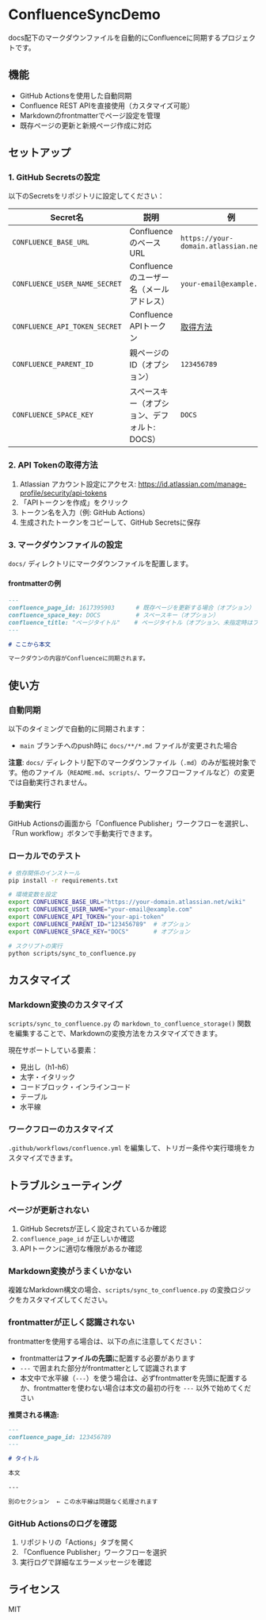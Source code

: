 # ConfluenceSyncDemo

docs配下のマークダウンファイルを自動的にConfluenceに同期するプロジェクトです。

## 機能

- GitHub Actionsを使用した自動同期
- Confluence REST APIを直接使用（カスタマイズ可能）
- Markdownのfrontmatterでページ設定を管理
- 既存ページの更新と新規ページ作成に対応

## セットアップ

### 1. GitHub Secretsの設定

以下のSecretsをリポジトリに設定してください：

| Secret名 | 説明 | 例 |
|---------|------|-----|
| `CONFLUENCE_BASE_URL` | ConfluenceのベースURL | `https://your-domain.atlassian.net/wiki` |
| `CONFLUENCE_USER_NAME_SECRET` | Confluenceのユーザー名（メールアドレス） | `your-email@example.com` |
| `CONFLUENCE_API_TOKEN_SECRET` | Confluence APIトークン | [取得方法](#api-tokenの取得方法) |
| `CONFLUENCE_PARENT_ID` | 親ページのID（オプション） | `123456789` |
| `CONFLUENCE_SPACE_KEY` | スペースキー（オプション、デフォルト: DOCS） | `DOCS` |

### 2. API Tokenの取得方法

1. Atlassian アカウント設定にアクセス: https://id.atlassian.com/manage-profile/security/api-tokens
2. 「APIトークンを作成」をクリック
3. トークン名を入力（例: GitHub Actions）
4. 生成されたトークンをコピーして、GitHub Secretsに保存

### 3. マークダウンファイルの設定

`docs/` ディレクトリにマークダウンファイルを配置します。

#### frontmatterの例

```markdown
---
confluence_page_id: 1617395903      # 既存ページを更新する場合（オプション）
confluence_space_key: DOCS          # スペースキー（オプション）
confluence_title: "ページタイトル"    # ページタイトル（オプション、未指定時はファイル名）
---

# ここから本文

マークダウンの内容がConfluenceに同期されます。
```

## 使い方

### 自動同期

以下のタイミングで自動的に同期されます：

- `main` ブランチへのpush時に `docs/**/*.md` ファイルが変更された場合

**注意**: `docs/` ディレクトリ配下のマークダウンファイル（`.md`）のみが監視対象です。他のファイル（`README.md`、`scripts/`、ワークフローファイルなど）の変更では自動実行されません。

### 手動実行

GitHub Actionsの画面から「Confluence Publisher」ワークフローを選択し、「Run workflow」ボタンで手動実行できます。

### ローカルでのテスト

```bash
# 依存関係のインストール
pip install -r requirements.txt

# 環境変数を設定
export CONFLUENCE_BASE_URL="https://your-domain.atlassian.net/wiki"
export CONFLUENCE_USER_NAME="your-email@example.com"
export CONFLUENCE_API_TOKEN="your-api-token"
export CONFLUENCE_PARENT_ID="123456789"  # オプション
export CONFLUENCE_SPACE_KEY="DOCS"       # オプション

# スクリプトの実行
python scripts/sync_to_confluence.py
```

## カスタマイズ

### Markdown変換のカスタマイズ

`scripts/sync_to_confluence.py` の `markdown_to_confluence_storage()` 関数を編集することで、Markdownの変換方法をカスタマイズできます。

現在サポートしている要素：
- 見出し（h1-h6）
- 太字・イタリック
- コードブロック・インラインコード
- テーブル
- 水平線

### ワークフローのカスタマイズ

`.github/workflows/confluence.yml` を編集して、トリガー条件や実行環境をカスタマイズできます。

## トラブルシューティング

### ページが更新されない

1. GitHub Secretsが正しく設定されているか確認
2. `confluence_page_id` が正しいか確認
3. APIトークンに適切な権限があるか確認

### Markdown変換がうまくいかない

複雑なMarkdown構文の場合、`scripts/sync_to_confluence.py` の変換ロジックをカスタマイズしてください。

### frontmatterが正しく認識されない

frontmatterを使用する場合は、以下の点に注意してください：

- frontmatterは**ファイルの先頭**に配置する必要があります
- `---` で囲まれた部分がfrontmatterとして認識されます
- 本文中で水平線（`---`）を使う場合は、必ずfrontmatterを先頭に配置するか、frontmatterを使わない場合は本文の最初の行を `---` 以外で始めてください

**推奨される構造:**
```markdown
---
confluence_page_id: 123456789
---

# タイトル

本文

---

別のセクション  ← この水平線は問題なく処理されます
```

### GitHub Actionsのログを確認

1. リポジトリの「Actions」タブを開く
2. 「Confluence Publisher」ワークフローを選択
3. 実行ログで詳細なエラーメッセージを確認

## ライセンス

MIT